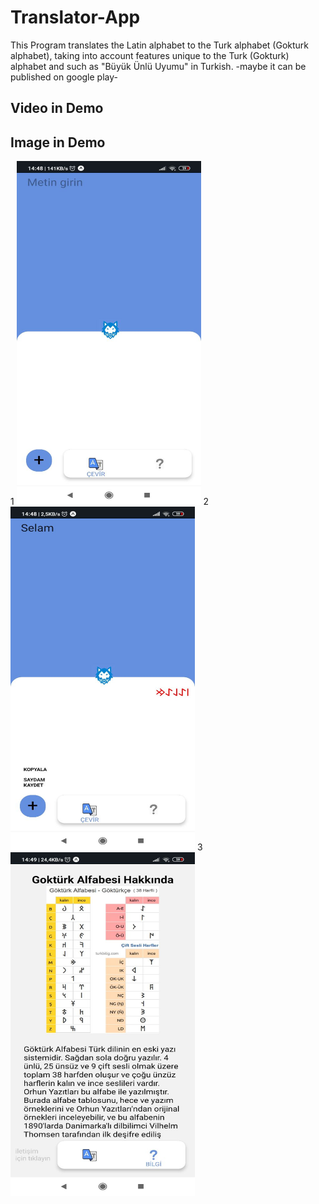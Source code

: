 
# Translator-App
This Program translates the Latin alphabet to the Turk alphabet (Gokturk alphabet), taking into account features unique to the Turk (Gokturk) alphabet and such as "Büyük Ünlü Uyumu" in Turkish.
-maybe it can be published on google play-
## Video in Demo

## Image in Demo
1
<img src="inAppPhoto3.jpeg" alt="app" width="295" height="550" />
2
<img src="inAppPhoto2.jpeg" alt="app" width="295" height="550" />
3
<img src="inAppPhoto1.jpeg" alt="app" width="295" height="550" />
